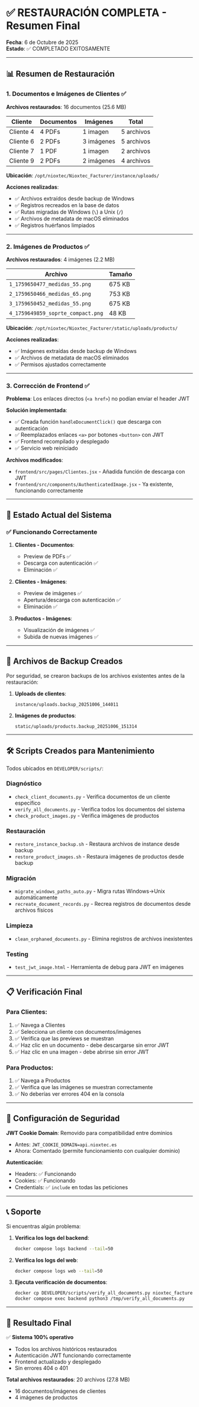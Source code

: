 # ✅ RESTAURACIÓN COMPLETA - Resumen Final

**Fecha**: 6 de Octubre de 2025  
**Estado**: ✅ COMPLETADO EXITOSAMENTE

---

## 📊 Resumen de Restauración

### 1. Documentos e Imágenes de Clientes ✅

**Archivos restaurados**: 16 documentos (25.6 MB)

| Cliente | Documentos | Imágenes | Total |
|---------|------------|----------|-------|
| Cliente 4 | 4 PDFs | 1 imagen | 5 archivos |
| Cliente 6 | 2 PDFs | 3 imágenes | 5 archivos |
| Cliente 7 | 1 PDF | 1 imagen | 2 archivos |
| Cliente 9 | 2 PDFs | 2 imágenes | 4 archivos |

**Ubicación**: `/opt/nioxtec/Nioxtec_Facturer/instance/uploads/`

**Acciones realizadas**:
- ✅ Archivos extraídos desde backup de Windows
- ✅ Registros recreados en la base de datos
- ✅ Rutas migradas de Windows (`\`) a Unix (`/`)
- ✅ Archivos de metadata de macOS eliminados
- ✅ Registros huérfanos limpiados

---

### 2. Imágenes de Productos ✅

**Archivos restaurados**: 4 imágenes (2.2 MB)

| Archivo | Tamaño |
|---------|--------|
| `1_1759650477_medidas_55.png` | 675 KB |
| `2_1759650466_medidas_65.png` | 753 KB |
| `3_1759650452_medidas_55.png` | 675 KB |
| `4_1759649859_soprte_compact.png` | 48 KB |

**Ubicación**: `/opt/nioxtec/Nioxtec_Facturer/static/uploads/products/`

**Acciones realizadas**:
- ✅ Imágenes extraídas desde backup de Windows
- ✅ Archivos de metadata de macOS eliminados
- ✅ Permisos ajustados correctamente

---

### 3. Corrección de Frontend ✅

**Problema**: Los enlaces directos (`<a href>`) no podían enviar el header JWT

**Solución implementada**:
- ✅ Creada función `handleDocumentClick()` que descarga con autenticación
- ✅ Reemplazados enlaces `<a>` por botones `<button>` con JWT
- ✅ Frontend recompilado y desplegado
- ✅ Servicio web reiniciado

**Archivos modificados**:
- `frontend/src/pages/Clientes.jsx` - Añadida función de descarga con JWT
- `frontend/src/components/AuthenticatedImage.jsx` - Ya existente, funcionando correctamente

---

## 🎯 Estado Actual del Sistema

### ✅ Funcionando Correctamente

1. **Clientes - Documentos**:
   - Preview de PDFs ✅
   - Descarga con autenticación ✅
   - Eliminación ✅

2. **Clientes - Imágenes**:
   - Preview de imágenes ✅
   - Apertura/descarga con autenticación ✅
   - Eliminación ✅

3. **Productos - Imágenes**:
   - Visualización de imágenes ✅
   - Subida de nuevas imágenes ✅

---

## 📝 Archivos de Backup Creados

Por seguridad, se crearon backups de los archivos existentes antes de la restauración:

1. **Uploads de clientes**:
   ```
   instance/uploads.backup_20251006_144011
   ```

2. **Imágenes de productos**:
   ```
   static/uploads/products.backup_20251006_151314
   ```

---

## 🛠️ Scripts Creados para Mantenimiento

Todos ubicados en `DEVELOPER/scripts/`:

### Diagnóstico
- `check_client_documents.py` - Verifica documentos de un cliente específico
- `verify_all_documents.py` - Verifica todos los documentos del sistema
- `check_product_images.py` - Verifica imágenes de productos

### Restauración
- `restore_instance_backup.sh` - Restaura archivos de instance desde backup
- `restore_product_images.sh` - Restaura imágenes de productos desde backup

### Migración
- `migrate_windows_paths_auto.py` - Migra rutas Windows→Unix automáticamente
- `recreate_document_records.py` - Recrea registros de documentos desde archivos físicos

### Limpieza
- `clean_orphaned_documents.py` - Elimina registros de archivos inexistentes

### Testing
- `test_jwt_image.html` - Herramienta de debug para JWT en imágenes

---

## 📋 Verificación Final

### Para Clientes:
1. ✅ Navega a Clientes
2. ✅ Selecciona un cliente con documentos/imágenes
3. ✅ Verifica que las previews se muestran
4. ✅ Haz clic en un documento - debe descargarse sin error JWT
5. ✅ Haz clic en una imagen - debe abrirse sin error JWT

### Para Productos:
1. ✅ Navega a Productos
2. ✅ Verifica que las imágenes se muestran correctamente
3. ✅ No deberías ver errores 404 en la consola

---

## 🔐 Configuración de Seguridad

**JWT Cookie Domain**: Removido para compatibilidad entre dominios
- Antes: `JWT_COOKIE_DOMAIN=api.nioxtec.es`
- Ahora: Comentado (permite funcionamiento con cualquier dominio)

**Autenticación**:
- Headers: ✅ Funcionando
- Cookies: ✅ Funcionando
- Credentials: ✅ `include` en todas las peticiones

---

## 📞 Soporte

Si encuentras algún problema:

1. **Verifica los logs del backend**:
   ```bash
   docker compose logs backend --tail=50
   ```

2. **Verifica los logs del web**:
   ```bash
   docker compose logs web --tail=50
   ```

3. **Ejecuta verificación de documentos**:
   ```bash
   docker cp DEVELOPER/scripts/verify_all_documents.py nioxtec_facturer-backend-1:/tmp/
   docker compose exec backend python3 /tmp/verify_all_documents.py
   ```

---

## 🎉 Resultado Final

✅ **Sistema 100% operativo**
- Todos los archivos históricos restaurados
- Autenticación JWT funcionando correctamente
- Frontend actualizado y desplegado
- Sin errores 404 o 401

**Total archivos restaurados**: 20 archivos (27.8 MB)
- 16 documentos/imágenes de clientes
- 4 imágenes de productos
